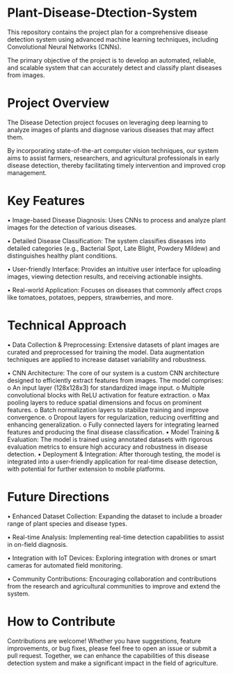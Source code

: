 # Plant-Disease-Dtection-System
This repository contains the project plan for a comprehensive disease detection system using advanced machine learning techniques, including Convolutional Neural Networks (CNNs). 

The primary objective of the project is to develop an automated, reliable, and scalable system that can accurately detect and classify plant diseases from images.
# Project Overview
The Disease Detection project focuses on leveraging deep learning to analyze images of plants and diagnose various diseases that may affect them. 

By incorporating state-of-the-art computer vision techniques, our system aims to assist farmers, researchers, and agricultural professionals in early disease detection, thereby facilitating timely intervention and improved crop management.
# Key Features
•	Image-based Disease Diagnosis: Uses CNNs to process and analyze plant images for the detection of various diseases.

•	Detailed Disease Classification: The system classifies diseases into detailed categories (e.g., Bacterial Spot, Late Blight, Powdery Mildew) and distinguishes healthy plant conditions.

•	User-friendly Interface: Provides an intuitive user interface for uploading images, viewing detection results, and receiving actionable insights.

•	Real-world Application: Focuses on diseases that commonly affect crops like tomatoes, potatoes, peppers, strawberries, and more.
# Technical Approach
•	Data Collection & Preprocessing: Extensive datasets of plant images are curated and preprocessed for training the model. Data augmentation techniques are applied to increase dataset variability and robustness.

•	CNN Architecture: The core of our system is a custom CNN architecture designed to efficiently extract features from images. The model comprises:
o	An input layer (128x128x3) for standardized image input.
o	Multiple convolutional blocks with ReLU activation for feature extraction.
o	Max pooling layers to reduce spatial dimensions and focus on prominent features.
o	Batch normalization layers to stabilize training and improve convergence.
o	Dropout layers for regularization, reducing overfitting and enhancing generalization.
o	Fully connected layers for integrating learned features and producing the final disease classification.
•	Model Training & Evaluation: The model is trained using annotated datasets with rigorous evaluation metrics to ensure high accuracy and robustness in disease detection.
•	Deployment & Integration: After thorough testing, the model is integrated into a user-friendly application for real-time disease detection, with potential for further extension to mobile platforms.
# Future Directions
•	Enhanced Dataset Collection: Expanding the dataset to include a broader range of plant species and disease types.

•	Real-time Analysis: Implementing real-time detection capabilities to assist in on-field diagnosis.

•	Integration with IoT Devices: Exploring integration with drones or smart cameras for automated field monitoring.

•	Community Contributions: Encouraging collaboration and contributions from the research and agricultural communities to improve and extend the system.
# How to Contribute
Contributions are welcome! Whether you have suggestions, feature improvements, or bug fixes, please feel free to open an issue or submit a pull request. Together, we can enhance the capabilities of this disease detection system and make a significant impact in the field of agriculture.
